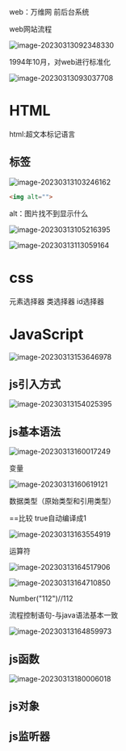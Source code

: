 web：万维网 前后台系统

web网站流程

![image-20230313092348330](assets/image-20230313092348330.png)

1994年10月，对web进行标准化

![image-20230313093037708](assets/image-20230313093037708.png)

# HTML

html:超文本标记语言

## 标签

![image-20230313103246162](assets/image-20230313103246162.png)

```html
<img alt="">
```

alt：图片找不到显示什么

![image-20230313105216395](assets/image-20230313105216395.png)

![image-20230313113059164](assets/image-20230313113059164.png)

# css

元素选择器 类选择器 id选择器

# JavaScript

![image-20230313153646978](assets/image-20230313153646978.png)

## js引入方式

![image-20230313154025395](assets/image-20230313154025395.png)

## js基本语法

![image-20230313160017249](assets/image-20230313160017249.png)

变量

![image-20230313160619121](assets/image-20230313160619121.png)

数据类型（原始类型和引用类型）

==比较 true自动编译成1

![image-20230313163554919](assets/image-20230313163554919.png)

运算符

![image-20230313164517906](assets/image-20230313164517906.png)

![image-20230313164710850](assets/image-20230313164710850.png)

Number("112")//112

流程控制语句-与java语法基本一致

![image-20230313164859973](assets/image-20230313164859973.png)

## js函数

![image-20230313180006018](assets/image-20230313180006018.png)

## js对象



## js监听器